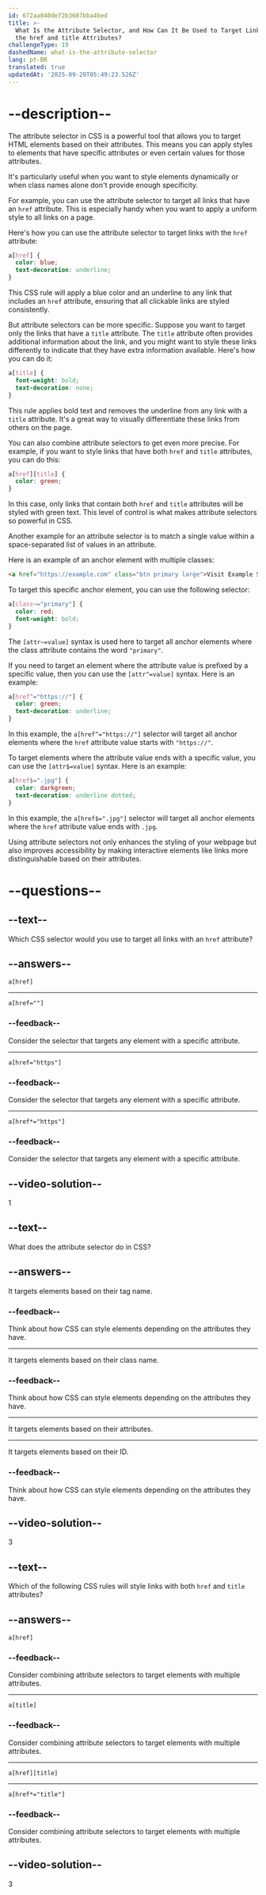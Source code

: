 ```yaml
---
id: 672aa840de72b3607bba4bed
title: >-
  What Is the Attribute Selector, and How Can It Be Used to Target Links with
  the href and title Attributes?
challengeType: 19
dashedName: what-is-the-attribute-selector
lang: pt-BR
translated: true
updatedAt: '2025-09-29T05:49:23.526Z'
---
```


# --description--

The attribute selector in CSS is a powerful tool that allows you to target HTML elements based on their attributes. This means you can apply styles to elements that have specific attributes or even certain values for those attributes. 

It's particularly useful when you want to style elements dynamically or when class names alone don't provide enough specificity.

For example, you can use the attribute selector to target all links that have an `href` attribute. This is especially handy when you want to apply a uniform style to all links on a page. 

Here's how you can use the attribute selector to target links with the `href` attribute:

```css
a[href] {
  color: blue;
  text-decoration: underline;
}
```

This CSS rule will apply a blue color and an underline to any link that includes an `href` attribute, ensuring that all clickable links are styled consistently.

But attribute selectors can be more specific. Suppose you want to target only the links that have a `title` attribute. The `title` attribute often provides additional information about the link, and you might want to style these links differently to indicate that they have extra information available. Here's how you can do it:

```css
a[title] {
  font-weight: bold;
  text-decoration: none;
}
```

This rule applies bold text and removes the underline from any link with a `title` attribute. It's a great way to visually differentiate these links from others on the page.

You can also combine attribute selectors to get even more precise. For example, if you want to style links that have both `href` and `title` attributes, you can do this:

```css
a[href][title] {
  color: green;
}
```

In this case, only links that contain both `href` and `title` attributes will be styled with green text. This level of control is what makes attribute selectors so powerful in CSS.

Another example for an attribute selector is to match a single value within a space-separated list of values in an attribute.

Here is an example of an anchor element with multiple classes:

```html
<a href="https://example.com" class="btn primary large">Visit Example Site</a>
```

To target this specific anchor element, you can use the following selector:

```css
a[class~="primary"] {
  color: red;
  font-weight: bold;
}
```

The `[attr~=value]` syntax is used here to target all anchor elements where the class attribute contains the word `"primary"`.

If you need to target an element where the attribute value is prefixed by a specific value, then you can use the `[attr^=value]` syntax. Here is an example:

```css
a[href^="https://"] {
  color: green;
  text-decoration: underline;
}
```

In this example, the `a[href^="https://"]` selector will target all anchor elements where the `href` attribute value starts with `"https://"`. 

To target elements where the attribute value ends with a specific value, you can use the `[attr$=value]` syntax. Here is an example:

```css
a[href$=".jpg"] {
  color: darkgreen;
  text-decoration: underline dotted;
}
```

In this example, the `a[href$=".jpg"]` selector will target all anchor elements where the `href` attribute value ends with `.jpg`. 

Using attribute selectors not only enhances the styling of your webpage but also improves accessibility by making interactive elements like links more distinguishable based on their attributes.

# --questions--

## --text--

Which CSS selector would you use to target all links with an `href` attribute?

## --answers--

`a[href]`

---

`a[href=""]`

### --feedback--

Consider the selector that targets any element with a specific attribute.

---

`a[href="https"]`

### --feedback--

Consider the selector that targets any element with a specific attribute.

---

`a[href*="https"]`

### --feedback--

Consider the selector that targets any element with a specific attribute.

## --video-solution--

1

## --text--

What does the attribute selector do in CSS?

## --answers--

It targets elements based on their tag name.

### --feedback--

Think about how CSS can style elements depending on the attributes they have.

---

It targets elements based on their class name.

### --feedback--

Think about how CSS can style elements depending on the attributes they have.

---

It targets elements based on their attributes.

---

It targets elements based on their ID.

### --feedback--

Think about how CSS can style elements depending on the attributes they have.

## --video-solution--

3

## --text--

Which of the following CSS rules will style links with both `href` and `title` attributes?

## --answers--

`a[href]`

### --feedback--

Consider combining attribute selectors to target elements with multiple attributes.

---

`a[title]`

### --feedback--

Consider combining attribute selectors to target elements with multiple attributes.

---

`a[href][title]`

---

`a[href*="title"]`

### --feedback--

Consider combining attribute selectors to target elements with multiple attributes.

## --video-solution--

3
